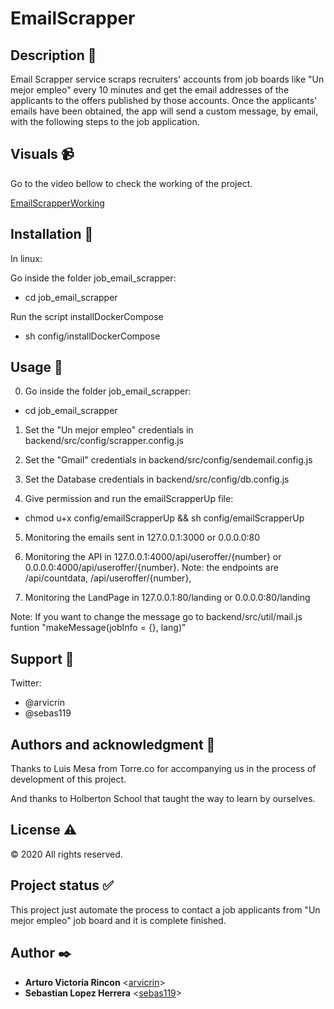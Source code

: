 # EmailScrapper

## Description :book:

Email Scrapper service scraps recruiters' accounts from job boards like "Un mejor empleo" every 10 minutes and get the email addresses of the applicants to the offers published by those accounts. Once the applicants' emails have been obtained, the app will send a custom message, by email, with the following steps to the job application.

  
## Visuals :video_camera:

Go to the video bellow to check the working of the project.

  [EmailScrapperWorking](https://www.youtube.com/watch?v=FoQe3cGh-aQ)

## Installation :floppy_disk:

In linux:

Go inside the folder job_email_scrapper:

- cd job_email_scrapper

Run the script installDockerCompose

- sh config/installDockerCompose


## Usage :open_file_folder:

0. Go inside the folder job_email_scrapper:

- cd job_email_scrapper
 
1. Set the "Un mejor empleo" credentials in backend/src/config/scrapper.config.js 

2. Set the "Gmail" credentials in backend/src/config/sendemail.config.js

3. Set the Database credentials in backend/src/config/db.config.js

4. Give permission and run the emailScrapperUp file:

- chmod u+x config/emailScrapperUp && sh config/emailScrapperUp

5. Monitoring the emails sent in 127.0.0.1:3000 or 0.0.0.0:80

6. Monitoring the API in 127.0.0.1:4000/api/useroffer/{number} or 0.0.0.0:4000/api/useroffer/{number}. Note: the endpoints are /api/countdata, /api/useroffer/{number},

7. Monitoring the LandPage in 127.0.0.1:80/landing or 0.0.0.0:80/landing

Note: If you want to change the message go to backend/src/util/mail.js funtion "makeMessage(jobInfo =  {},  lang)"

## Support :email:

Twitter:

- @arvicrin
- @sebas119

## Authors and acknowledgment :school:

Thanks to Luis Mesa from Torre.co for accompanying us in the process of development of this project.

And thanks to Holberton School that taught the way to learn by ourselves.

## License :warning:

:copyright: 2020 All rights reserved.

## Project status :white_check_mark:

This project just automate the process to contact a job applicants from "Un mejor empleo" job board and it is complete finished.

## Author :black_nib:

* __Arturo Victoria Rincon__ <[arvicrin](https://github.com/arvicrin)>
* __Sebastian Lopez Herrera__ <[sebas119](https://github.com/sebas119)>
